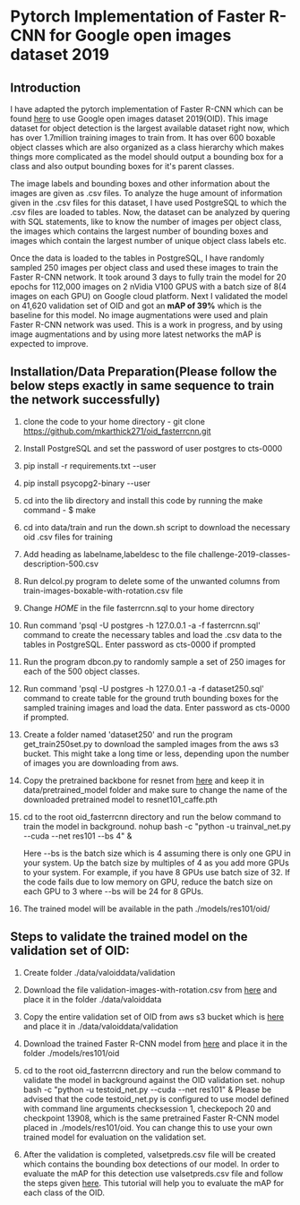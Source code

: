 # Pytorch Implementation of Faster R-CNN for Google open images dataset 2019

## Introduction

  I have adapted the pytorch implementation of Faster R-CNN which can be found [here](https://github.com/jwyang/faster-rcnn.pytorch) to use Google open images dataset 2019(OID). This image dataset for object detection is the largest available dataset right now, which has over 1.7million training images to train from. It has over 600 boxable object classes which are also organized as a class hierarchy which makes things more complicated as the model should output a bounding box for a class and also output bounding boxes for it's parent classes. 
  
 The image labels and bounding boxes and other information about the images are given as .csv files. To analyze the huge amount of information given in the .csv files for this dataset, I have used PostgreSQL to which the .csv files are loaded to tables. Now, the dataset can be analyzed by quering with SQL statements, like to know the number of images per object class, the images which contains the largest number of bounding boxes and images which contain the largest number of unique object class labels etc. 
 
 Once the data is loaded to the tables in PostgreSQL, I have randomly sampled 250 images per object class and used these images to train the Faster R-CNN network. It took around 3 days to fully train the model for 20 epochs for 112,000 images on 2 nVidia V100 GPUS with a batch size of 8(4 images on each GPU) on Google cloud platform. Next I validated the model on 41,620 validation set of OID and got an **mAP of 39%** which is the baseline for this model. No image augmentations were used and plain Faster R-CNN network was used. This is a work in progress, and by using image augmentations and by using more latest networks the mAP is expected to improve. 


## Installation/Data Preparation(Please follow the below steps exactly in same sequence to train the network successfully) 
1. clone the code to your home directory - 
  git clone https://github.com/mkarthick271/oid_fasterrcnn.git
2. Install PostgreSQL and set the password of user postgres to cts-0000

3. pip install -r requirements.txt --user

4. pip install psycopg2-binary --user

5. cd into the lib directory and install this code  by running the make command  - $ make

6. cd into data/train and run the down.sh script to download the necessary oid .csv files for training

7. Add heading as labelname,labeldesc to the file challenge-2019-classes-description-500.csv

8. Run delcol.py program to delete some of the unwanted columns from train-images-boxable-with-rotation.csv file

9. Change $HOME$ in the file fasterrcnn.sql to your home directory

10. Run command 'psql -U postgres -h 127.0.0.1 -a -f fasterrcnn.sql' command to create the necessary tables and load the .csv data to the tables in PostgreSQL. Enter password as cts-0000 if prompted

11. Run the program dbcon.py to randomly sample a set of 250 images for each of the 500 object classes. 

12. Run command 'psql -U postgres -h 127.0.0.1 -a -f dataset250.sql' command to create table for the ground truth bounding boxes for the sampled training images and load the data. Enter password as cts-0000 if prompted.

13. Create a folder named 'dataset250' and run the program get_train250set.py to download the sampled images from the aws s3 bucket. This might take a long time or less, depending upon the number of  images you are downloading from aws.

14. Copy the pretrained backbone for resnet from [here](https://www.dropbox.com/s/iev3tkbz5wyyuz9/resnet101_caffe.pth?dl=0) and keep it in data/pretrained_model folder and make sure to change the name of the downloaded pretrained model to resnet101_caffe.pth

15. cd to the root oid_fasterrcnn directory and run the below command to train the model in background. 
      nohup bash -c "python -u trainval_net.py --cuda --net res101 --bs 4" &
      
      Here --bs is the batch size which is 4 assuming there is only one GPU in your system. Up the batch size by multiples of 4 as you add  more GPUs to your system. For example, if you have 8 GPUs use batch size of 32. If the code fails due to low memory on GPU, reduce the batch size on each GPU to 3 where --bs will be 24 for 8 GPUs. 
      
16. The trained model will be available in the path ./models/res101/oid/

## Steps to validate the trained model on the validation set of OID:

1. Create folder ./data/valoiddata/validation

2. Download the file validation-images-with-rotation.csv from [here](https://storage.googleapis.com/openimages/2018_04/validation/validation-images-with-rotation.csv) and place it in the folder ./data/valoiddata

3. Copy the entire validation set of OID from aws s3 bucket which is [here](https://s3.console.aws.amazon.com/s3/buckets/open-images-dataset/validation/?region=ap-south-1) and place it in ./data/valoiddata/validation

4. Download the trained Faster R-CNN model from [here](https://storage.cloud.google.com/oidtrainedmodel/faster_rcnn_1_20_13908.pth?authuser=1) and place it in the folder ./models/res101/oid

5. cd to the root oid_fasterrcnn directory and run the below command to validate the model in background against the OID validation set. 
      nohup bash -c "python -u testoid_net.py --cuda --net res101" &
   Please be advised that the code testoid_net.py is configured to use model defined with command line arguments checksession 1, checkepoch 20 and checkpoint 13908, which is the same pretrained Faster R-CNN model placed in ./models/res101/oid. You can change this to use your own trained model for evaluation on the validation set.
   
6. After the validation is completed, valsetpreds.csv file will be created which contains the bounding box detections of our model. In order to evaluate the mAP for this detection use valsetpreds.csv file and follow the steps given [here](https://github.com/tensorflow/models/blob/master/research/object_detection/g3doc/challenge_evaluation.md#object-detection-track). This tutorial will help you to evaluate the mAP for each class of the OID.


